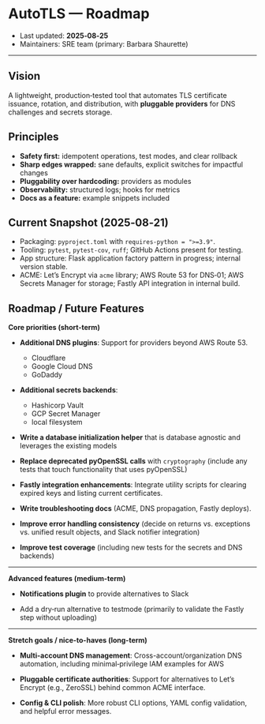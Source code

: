 # AutoTLS — Roadmap

* Last updated: **2025‑08‑25**
* Maintainers: SRE team (primary: Barbara Shaurette)

---

## Vision

A lightweight, production‑tested tool that automates TLS certificate issuance, rotation, and distribution, with **pluggable providers** for DNS challenges and secrets storage.

## Principles

* **Safety first:** idempotent operations, test modes, and clear rollback
* **Sharp edges wrapped:** sane defaults, explicit switches for impactful changes
* **Pluggability over hardcoding:** providers as modules
* **Observability:** structured logs; hooks for metrics
* **Docs as a feature:** example snippets included

## Current Snapshot (2025‑08‑21)

* Packaging: `pyproject.toml` with `requires-python = ">=3.9"`.
* Tooling: `pytest`, `pytest-cov`, `ruff`; GitHub Actions present for testing.
* App structure: Flask application factory pattern in progress; internal version stable.
* ACME: Let’s Encrypt via `acme` library; AWS Route 53 for DNS‑01; AWS Secrets Manager for storage; Fastly API integration in internal build.

## Roadmap / Future Features

**Core priorities (short-term)**

* **Additional DNS plugins**: Support for providers beyond AWS Route 53.
    - Cloudflare
    - Google Cloud DNS
    - GoDaddy

* **Additional secrets backends**:
    - Hashicorp Vault
    - GCP Secret Manager
    - local filesystem

* **Write a database initialization helper** that is database agnostic and leverages the existing models

* **Replace deprecated pyOpenSSL calls** with `cryptography` (include any tests that touch functionality that uses pyOpenSSL)

* **Fastly integration enhancements**: Integrate utility scripts for clearing expired keys and listing current certificates.

* **Write troubleshooting docs** (ACME, DNS propagation, Fastly deploys).

* **Improve error handling consistency** (decide on returns vs. exceptions vs. unified result objects, and Slack notifier integration)

* **Improve test coverage** (including new tests for the secrets and DNS backends)

---

**Advanced features (medium-term)**

* **Notifications plugin** to provide alternatives to Slack

* Add a dry‑run alternative to testmode (primarily to validate the Fastly step without uploading)

---

**Stretch goals / nice-to-haves (long-term)**

* **Multi-account DNS management**: Cross-account/organization DNS automation, including minimal‑privilege IAM examples for AWS

* **Pluggable certificate authorities**: Support for alternatives to Let’s Encrypt (e.g., ZeroSSL) behind common ACME interface.

* **Config & CLI polish**: More robust CLI options, YAML config validation, and helpful error messages.


